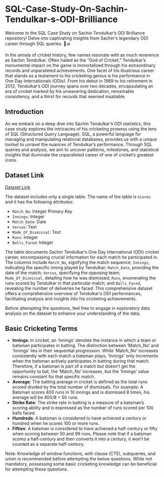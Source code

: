 # SQL-Case-Study-On-Sachin-Tendulkar-s-ODI-Brilliance

Welcome to the SQL Case Study on Sachin Tendulkar’s ODI Brilliance repository! Delve into captivating insights from Sachin's legendary ODI career through SQL queries. 🏏📊

In the annals of cricket history, few names resonate with as much reverence as Sachin Tendulkar. Often hailed as the “God of Cricket,” Tendulkar’s monumental impact on the game is immortalized through his extraordinary records and unparalleled achievements. One facet of his illustrious career that stands as a testament to his cricketing genius is his performance in One Day Internationals (ODIs). From his debut in 1989 to his retirement in 2012, Tendulkar’s ODI journey spans over two decades, encapsulating an era of cricket marked by his unwavering dedication, remarkable consistency, and a thirst for records that seemed insatiable.

## Introduction

As we embark on a deep dive into Sachin Tendulkar’s ODI statistics, this case study explores the intricacies of his cricketing prowess using the lens of SQL (Structured Query Language). SQL, a powerful language for managing and manipulating relational databases, provides us with a unique toolset to unravel the nuances of Tendulkar’s performance. Through SQL queries and analysis, we aim to uncover patterns, milestones, and statistical insights that illuminate the unparalleled career of one of cricket’s greatest icons.

## Dataset Link
[Dataset Link](https://docs.google.com/spreadsheets/d/1clhicKPjO08K1uRgwWvsAbDaGn8JaZl9xqtWmBc6hTE/edit?usp=sharing)

The dataset includes only a single table. The name of the table is `Scores` and it has the following attributes:

- `Match_No`: Integer Primary Key
- `Innings`: Integer
- `Match_Date`: Date
- `Versus`: Text
- `Mode_Of_Dismissal`: Text
- `Runs`: Integer
- `Balls_Faced`: Integer

The table documents Sachin Tendulkar’s One Day International (ODI) cricket career, encompassing crucial information for each match he participated in. The columns include `Match_No`, signifying the match sequence; `Innings`, indicating the specific inning played by Tendulkar; `Match_Date`, providing the date of the match; `Versus`, specifying the opposing team; `Mode_Of_Dismissal`, detailing how he was dismissed; `Runs`, enumerating the runs scored by Tendulkar in that particular match; and `Balls_Faced`, revealing the number of deliveries he faced. This comprehensive dataset offers a comprehensive overview of Tendulkar’s ODI performances, facilitating analysis and insights into his cricketing achievements.

Before attempting the questions, feel free to engage in exploratory data analysis on the dataset to enhance your understanding of the data.

## Basic Cricketing Terms
- **Innings**: In cricket, an ‘innings’ denotes the instance in which a team or batsman participates in batting. The distinction between ‘Match_No’ and ‘Innings’ lies in their sequential progression. While ‘Match_No’ increases consistently with each match a batsman plays, ‘Innings’ only increments when the batsman actively participates in batting during that match. Therefore, if a batsman is part of a match but doesn’t get the opportunity to bat, the ‘Match_No’ increases, but the ‘Innings’ value remains constant for that specific match.
- **Average**: The batting average in cricket is defined as the total runs scored divided by the total number of dismissals. For example: A Batsman scores 400 runs in 10 innings and is dismissed 8 times, his average will be 400/8 = 50 runs.
- **Strike Rate**: The strike rate in batting is a measure of a batsman’s scoring ability and is expressed as the number of runs scored per 100 balls faced.
- **Hundreds**: A batsman is considered to have achieved a century or hundred when he scores 100 or more runs.
- **Fifties**: A batsman is considered to have achieved a half-century or fifty when scoring between 50 and 99 runs. Please note that if a batsman scores a half-century and then converts it into a century, it won’t be counted as a separate half-century.

Note: Knowledge of window functions, with clause (CTE), subqueries, and union is recommended before attempting the below questions. While not mandatory, possessing some basic cricketing knowledge can be beneficial for attempting these questions.
